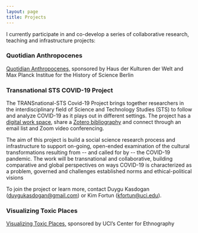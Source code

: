 ```yaml
---
layout: page
title: Projects
---
```



I currently participate in and co-develop a series of collaborative research, teaching and infrastructure projects:

### Quotidian Anthropocenes

[Quotidian Anthropocenes,](http://disaster-sts-network.org/content/quotidian-anthropocene/essay) sponsored by Haus der Kulturen der Welt and Max Planck Institue for the History of Science Berlin

### Transnational STS COVID-19 Project

The TRANSnational-STS Covid-19 Project brings together researchers in the interdisciplinary field of Science and Technology Studies (STS) to follow and analyze COVID-19 as it plays out in different settings. The project has a [digital work space](https://disaster-sts-network.org/content/transnational-sts-covid-19-project/essay), share a [Zotero bibliography](https://www.zotero.org/groups/130725/disastersts/collections/HAL645VD) and connect through an email list and Zoom video conferencing.

The aim of this project is build a social science research process and infrastructure to support on-going, open-ended examination of the cultural transformations resulting from -- and called for by -- the COVID-19 pandemic. The work will be transnational and collaborative, building comparative and global perspectives on ways COVID-19 is characterized as a problem, governed and challenges established norms and ethical-political visions

To join the project or learn more, contact Duygu Kasdogan ([duygukasdogan@gmail.com](mailto:duygukasdogan@gmail.com)) or Kim Fortun ([kfortun@uci.edu](mailto:kfortun@uci.edu)).

### Visualizing Toxic Places

[Visualizing Toxic Places,](http://centerforethnography.org/content/cfp-visualizing-toxic-places/essay) sponsored by UCI’s Center for Ethnography